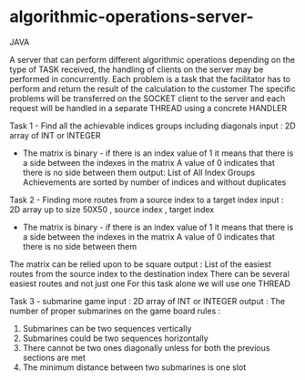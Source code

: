 # algorithmic-operations-server-
JAVA 

A server that can perform different algorithmic operations depending on the type of TASK received, 
the handling of clients on the server may be performed in concurrently.
Each problem is a task that the facilitator has to perform and return the result of the calculation to the customer 
The specific problems will be transferred on the SOCKET client to the server and
each request will be handled in a separate THREAD using a concrete HANDLER

Task 1 - Find all the achievable indices groups including diagonals 
input : 2D array of INT or INTEGER 
* The matrix is binary - if there is an index value of 1 it means that there is a side between the indexes in the matrix
A value of 0 indicates that there is no side between them
output: List of All Index Groups Achievements are sorted by number of indices and without duplicates


Task 2 - Finding more routes from a source index to a target index
input : 2D array up to size 50X50 , source index , target index 

* The matrix is binary - if there is an index value of 1 it means that there is a side between the indexes in the matrix
A value of 0 indicates that there is no side between them

The matrix can be relied upon to be square
output : List of the easiest routes from the source index to the destination index
There can be several easiest routes and not just one 
For this task alone we will use one THREAD

Task 3 - submarine game 
 input : 2D array of INT or INTEGER 
output : The number of proper submarines on the game board 
rules :
1. Submarines can be two sequences vertically
2. Submarines could be two sequences horizontally
3. There cannot be two ones diagonally unless for both the previous sections are met
4. The minimum distance between two submarines is one slot

